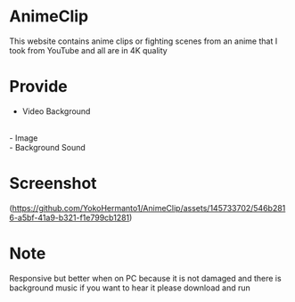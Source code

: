 # AnimeClip
This website contains anime clips or fighting scenes from an anime that I took from YouTube and all are in 4K quality

# Provide
- Video Background
<br>
- Image
<br>
- Background Sound

# Screenshot
(https://github.com/YokoHermanto1/AnimeClip/assets/145733702/546b2816-a5bf-41a9-b321-f1e799cb1281)

# Note
Responsive but better when on PC because it is not damaged and there is background music if you want to hear it please download and run
